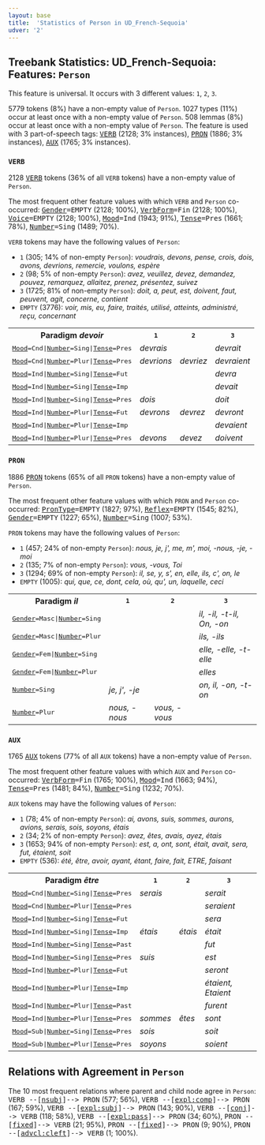 ```yaml
---
layout: base
title:  'Statistics of Person in UD_French-Sequoia'
udver: '2'
---
```


## Treebank Statistics: UD_French-Sequoia: Features: `Person`

This feature is universal.
It occurs with 3 different values: `1`, `2`, `3`.

5779 tokens (8%) have a non-empty value of `Person`.
1027 types (11%) occur at least once with a non-empty value of `Person`.
508 lemmas (8%) occur at least once with a non-empty value of `Person`.
The feature is used with 3 part-of-speech tags: <tt><a href="fr_sequoia-pos-VERB.html">VERB</a></tt> (2128; 3% instances), <tt><a href="fr_sequoia-pos-PRON.html">PRON</a></tt> (1886; 3% instances), <tt><a href="fr_sequoia-pos-AUX.html">AUX</a></tt> (1765; 3% instances).

### `VERB`

2128 <tt><a href="fr_sequoia-pos-VERB.html">VERB</a></tt> tokens (36% of all `VERB` tokens) have a non-empty value of `Person`.

The most frequent other feature values with which `VERB` and `Person` co-occurred: <tt><a href="fr_sequoia-feat-Gender.html">Gender</a></tt><tt>=EMPTY</tt> (2128; 100%), <tt><a href="fr_sequoia-feat-VerbForm.html">VerbForm</a></tt><tt>=Fin</tt> (2128; 100%), <tt><a href="fr_sequoia-feat-Voice.html">Voice</a></tt><tt>=EMPTY</tt> (2128; 100%), <tt><a href="fr_sequoia-feat-Mood.html">Mood</a></tt><tt>=Ind</tt> (1943; 91%), <tt><a href="fr_sequoia-feat-Tense.html">Tense</a></tt><tt>=Pres</tt> (1661; 78%), <tt><a href="fr_sequoia-feat-Number.html">Number</a></tt><tt>=Sing</tt> (1489; 70%).

`VERB` tokens may have the following values of `Person`:

* `1` (305; 14% of non-empty `Person`): <em>voudrais, devons, pense, crois, dois, avons, devrions, remercie, voulons, espère</em>
* `2` (98; 5% of non-empty `Person`): <em>avez, veuillez, devez, demandez, pouvez, remarquez, allaitez, prenez, présentez, suivez</em>
* `3` (1725; 81% of non-empty `Person`): <em>doit, a, peut, est, doivent, faut, peuvent, agit, concerne, contient</em>
* `EMPTY` (3776): <em>voir, mis, eu, faire, traités, utilisé, atteints, administré, reçu, concernant</em>

<table>
  <tr><th>Paradigm <i>devoir</i></th><th><tt>1</tt></th><th><tt>2</tt></th><th><tt>3</tt></th></tr>
  <tr><td><tt><tt><a href="fr_sequoia-feat-Mood.html">Mood</a></tt><tt>=Cnd</tt>|<tt><a href="fr_sequoia-feat-Number.html">Number</a></tt><tt>=Sing</tt>|<tt><a href="fr_sequoia-feat-Tense.html">Tense</a></tt><tt>=Pres</tt></tt></td><td><em>devrais</em></td><td></td><td><em>devrait</em></td></tr>
  <tr><td><tt><tt><a href="fr_sequoia-feat-Mood.html">Mood</a></tt><tt>=Cnd</tt>|<tt><a href="fr_sequoia-feat-Number.html">Number</a></tt><tt>=Plur</tt>|<tt><a href="fr_sequoia-feat-Tense.html">Tense</a></tt><tt>=Pres</tt></tt></td><td><em>devrions</em></td><td><em>devriez</em></td><td><em>devraient</em></td></tr>
  <tr><td><tt><tt><a href="fr_sequoia-feat-Mood.html">Mood</a></tt><tt>=Ind</tt>|<tt><a href="fr_sequoia-feat-Number.html">Number</a></tt><tt>=Sing</tt>|<tt><a href="fr_sequoia-feat-Tense.html">Tense</a></tt><tt>=Fut</tt></tt></td><td></td><td></td><td><em>devra</em></td></tr>
  <tr><td><tt><tt><a href="fr_sequoia-feat-Mood.html">Mood</a></tt><tt>=Ind</tt>|<tt><a href="fr_sequoia-feat-Number.html">Number</a></tt><tt>=Sing</tt>|<tt><a href="fr_sequoia-feat-Tense.html">Tense</a></tt><tt>=Imp</tt></tt></td><td></td><td></td><td><em>devait</em></td></tr>
  <tr><td><tt><tt><a href="fr_sequoia-feat-Mood.html">Mood</a></tt><tt>=Ind</tt>|<tt><a href="fr_sequoia-feat-Number.html">Number</a></tt><tt>=Sing</tt>|<tt><a href="fr_sequoia-feat-Tense.html">Tense</a></tt><tt>=Pres</tt></tt></td><td><em>dois</em></td><td></td><td><em>doit</em></td></tr>
  <tr><td><tt><tt><a href="fr_sequoia-feat-Mood.html">Mood</a></tt><tt>=Ind</tt>|<tt><a href="fr_sequoia-feat-Number.html">Number</a></tt><tt>=Plur</tt>|<tt><a href="fr_sequoia-feat-Tense.html">Tense</a></tt><tt>=Fut</tt></tt></td><td><em>devrons</em></td><td><em>devrez</em></td><td><em>devront</em></td></tr>
  <tr><td><tt><tt><a href="fr_sequoia-feat-Mood.html">Mood</a></tt><tt>=Ind</tt>|<tt><a href="fr_sequoia-feat-Number.html">Number</a></tt><tt>=Plur</tt>|<tt><a href="fr_sequoia-feat-Tense.html">Tense</a></tt><tt>=Imp</tt></tt></td><td></td><td></td><td><em>devaient</em></td></tr>
  <tr><td><tt><tt><a href="fr_sequoia-feat-Mood.html">Mood</a></tt><tt>=Ind</tt>|<tt><a href="fr_sequoia-feat-Number.html">Number</a></tt><tt>=Plur</tt>|<tt><a href="fr_sequoia-feat-Tense.html">Tense</a></tt><tt>=Pres</tt></tt></td><td><em>devons</em></td><td><em>devez</em></td><td><em>doivent</em></td></tr>
</table>

### `PRON`

1886 <tt><a href="fr_sequoia-pos-PRON.html">PRON</a></tt> tokens (65% of all `PRON` tokens) have a non-empty value of `Person`.

The most frequent other feature values with which `PRON` and `Person` co-occurred: <tt><a href="fr_sequoia-feat-PronType.html">PronType</a></tt><tt>=EMPTY</tt> (1827; 97%), <tt><a href="fr_sequoia-feat-Reflex.html">Reflex</a></tt><tt>=EMPTY</tt> (1545; 82%), <tt><a href="fr_sequoia-feat-Gender.html">Gender</a></tt><tt>=EMPTY</tt> (1227; 65%), <tt><a href="fr_sequoia-feat-Number.html">Number</a></tt><tt>=Sing</tt> (1007; 53%).

`PRON` tokens may have the following values of `Person`:

* `1` (457; 24% of non-empty `Person`): <em>nous, je, j', me, m', moi, -nous, -je, -moi</em>
* `2` (135; 7% of non-empty `Person`): <em>vous, -vous, Toi</em>
* `3` (1294; 69% of non-empty `Person`): <em>il, se, y, s', en, elle, ils, c', on, le</em>
* `EMPTY` (1005): <em>qui, que, ce, dont, cela, où, qu', un, laquelle, ceci</em>

<table>
  <tr><th>Paradigm <i>il</i></th><th><tt>1</tt></th><th><tt>2</tt></th><th><tt>3</tt></th></tr>
  <tr><td><tt><tt><a href="fr_sequoia-feat-Gender.html">Gender</a></tt><tt>=Masc</tt>|<tt><a href="fr_sequoia-feat-Number.html">Number</a></tt><tt>=Sing</tt></tt></td><td></td><td></td><td><em>il, -il, -t-il, On, -on</em></td></tr>
  <tr><td><tt><tt><a href="fr_sequoia-feat-Gender.html">Gender</a></tt><tt>=Masc</tt>|<tt><a href="fr_sequoia-feat-Number.html">Number</a></tt><tt>=Plur</tt></tt></td><td></td><td></td><td><em>ils, -ils</em></td></tr>
  <tr><td><tt><tt><a href="fr_sequoia-feat-Gender.html">Gender</a></tt><tt>=Fem</tt>|<tt><a href="fr_sequoia-feat-Number.html">Number</a></tt><tt>=Sing</tt></tt></td><td></td><td></td><td><em>elle, -elle, -t-elle</em></td></tr>
  <tr><td><tt><tt><a href="fr_sequoia-feat-Gender.html">Gender</a></tt><tt>=Fem</tt>|<tt><a href="fr_sequoia-feat-Number.html">Number</a></tt><tt>=Plur</tt></tt></td><td></td><td></td><td><em>elles</em></td></tr>
  <tr><td><tt><tt><a href="fr_sequoia-feat-Number.html">Number</a></tt><tt>=Sing</tt></tt></td><td><em>je, j', -je</em></td><td></td><td><em>on, il, -on, -t-on</em></td></tr>
  <tr><td><tt><tt><a href="fr_sequoia-feat-Number.html">Number</a></tt><tt>=Plur</tt></tt></td><td><em>nous, -nous</em></td><td><em>vous, -vous</em></td><td></td></tr>
</table>

### `AUX`

1765 <tt><a href="fr_sequoia-pos-AUX.html">AUX</a></tt> tokens (77% of all `AUX` tokens) have a non-empty value of `Person`.

The most frequent other feature values with which `AUX` and `Person` co-occurred: <tt><a href="fr_sequoia-feat-VerbForm.html">VerbForm</a></tt><tt>=Fin</tt> (1765; 100%), <tt><a href="fr_sequoia-feat-Mood.html">Mood</a></tt><tt>=Ind</tt> (1663; 94%), <tt><a href="fr_sequoia-feat-Tense.html">Tense</a></tt><tt>=Pres</tt> (1481; 84%), <tt><a href="fr_sequoia-feat-Number.html">Number</a></tt><tt>=Sing</tt> (1232; 70%).

`AUX` tokens may have the following values of `Person`:

* `1` (78; 4% of non-empty `Person`): <em>ai, avons, suis, sommes, aurons, avions, serais, sois, soyons, étais</em>
* `2` (34; 2% of non-empty `Person`): <em>avez, êtes, avais, ayez, étais</em>
* `3` (1653; 94% of non-empty `Person`): <em>est, a, ont, sont, était, avait, sera, fut, étaient, soit</em>
* `EMPTY` (536): <em>été, être, avoir, ayant, étant, faire, fait, ETRE, faisant</em>

<table>
  <tr><th>Paradigm <i>être</i></th><th><tt>1</tt></th><th><tt>2</tt></th><th><tt>3</tt></th></tr>
  <tr><td><tt><tt><a href="fr_sequoia-feat-Mood.html">Mood</a></tt><tt>=Cnd</tt>|<tt><a href="fr_sequoia-feat-Number.html">Number</a></tt><tt>=Sing</tt>|<tt><a href="fr_sequoia-feat-Tense.html">Tense</a></tt><tt>=Pres</tt></tt></td><td><em>serais</em></td><td></td><td><em>serait</em></td></tr>
  <tr><td><tt><tt><a href="fr_sequoia-feat-Mood.html">Mood</a></tt><tt>=Cnd</tt>|<tt><a href="fr_sequoia-feat-Number.html">Number</a></tt><tt>=Plur</tt>|<tt><a href="fr_sequoia-feat-Tense.html">Tense</a></tt><tt>=Pres</tt></tt></td><td></td><td></td><td><em>seraient</em></td></tr>
  <tr><td><tt><tt><a href="fr_sequoia-feat-Mood.html">Mood</a></tt><tt>=Ind</tt>|<tt><a href="fr_sequoia-feat-Number.html">Number</a></tt><tt>=Sing</tt>|<tt><a href="fr_sequoia-feat-Tense.html">Tense</a></tt><tt>=Fut</tt></tt></td><td></td><td></td><td><em>sera</em></td></tr>
  <tr><td><tt><tt><a href="fr_sequoia-feat-Mood.html">Mood</a></tt><tt>=Ind</tt>|<tt><a href="fr_sequoia-feat-Number.html">Number</a></tt><tt>=Sing</tt>|<tt><a href="fr_sequoia-feat-Tense.html">Tense</a></tt><tt>=Imp</tt></tt></td><td><em>étais</em></td><td><em>étais</em></td><td><em>était</em></td></tr>
  <tr><td><tt><tt><a href="fr_sequoia-feat-Mood.html">Mood</a></tt><tt>=Ind</tt>|<tt><a href="fr_sequoia-feat-Number.html">Number</a></tt><tt>=Sing</tt>|<tt><a href="fr_sequoia-feat-Tense.html">Tense</a></tt><tt>=Past</tt></tt></td><td></td><td></td><td><em>fut</em></td></tr>
  <tr><td><tt><tt><a href="fr_sequoia-feat-Mood.html">Mood</a></tt><tt>=Ind</tt>|<tt><a href="fr_sequoia-feat-Number.html">Number</a></tt><tt>=Sing</tt>|<tt><a href="fr_sequoia-feat-Tense.html">Tense</a></tt><tt>=Pres</tt></tt></td><td><em>suis</em></td><td></td><td><em>est</em></td></tr>
  <tr><td><tt><tt><a href="fr_sequoia-feat-Mood.html">Mood</a></tt><tt>=Ind</tt>|<tt><a href="fr_sequoia-feat-Number.html">Number</a></tt><tt>=Plur</tt>|<tt><a href="fr_sequoia-feat-Tense.html">Tense</a></tt><tt>=Fut</tt></tt></td><td></td><td></td><td><em>seront</em></td></tr>
  <tr><td><tt><tt><a href="fr_sequoia-feat-Mood.html">Mood</a></tt><tt>=Ind</tt>|<tt><a href="fr_sequoia-feat-Number.html">Number</a></tt><tt>=Plur</tt>|<tt><a href="fr_sequoia-feat-Tense.html">Tense</a></tt><tt>=Imp</tt></tt></td><td></td><td></td><td><em>étaient, Etaient</em></td></tr>
  <tr><td><tt><tt><a href="fr_sequoia-feat-Mood.html">Mood</a></tt><tt>=Ind</tt>|<tt><a href="fr_sequoia-feat-Number.html">Number</a></tt><tt>=Plur</tt>|<tt><a href="fr_sequoia-feat-Tense.html">Tense</a></tt><tt>=Past</tt></tt></td><td></td><td></td><td><em>furent</em></td></tr>
  <tr><td><tt><tt><a href="fr_sequoia-feat-Mood.html">Mood</a></tt><tt>=Ind</tt>|<tt><a href="fr_sequoia-feat-Number.html">Number</a></tt><tt>=Plur</tt>|<tt><a href="fr_sequoia-feat-Tense.html">Tense</a></tt><tt>=Pres</tt></tt></td><td><em>sommes</em></td><td><em>êtes</em></td><td><em>sont</em></td></tr>
  <tr><td><tt><tt><a href="fr_sequoia-feat-Mood.html">Mood</a></tt><tt>=Sub</tt>|<tt><a href="fr_sequoia-feat-Number.html">Number</a></tt><tt>=Sing</tt>|<tt><a href="fr_sequoia-feat-Tense.html">Tense</a></tt><tt>=Pres</tt></tt></td><td><em>sois</em></td><td></td><td><em>soit</em></td></tr>
  <tr><td><tt><tt><a href="fr_sequoia-feat-Mood.html">Mood</a></tt><tt>=Sub</tt>|<tt><a href="fr_sequoia-feat-Number.html">Number</a></tt><tt>=Plur</tt>|<tt><a href="fr_sequoia-feat-Tense.html">Tense</a></tt><tt>=Pres</tt></tt></td><td><em>soyons</em></td><td></td><td><em>soient</em></td></tr>
</table>

## Relations with Agreement in `Person`

The 10 most frequent relations where parent and child node agree in `Person`:
<tt>VERB --[<tt><a href="fr_sequoia-dep-nsubj.html">nsubj</a></tt>]--> PRON</tt> (577; 56%),
<tt>VERB --[<tt><a href="fr_sequoia-dep-expl-comp.html">expl:comp</a></tt>]--> PRON</tt> (167; 59%),
<tt>VERB --[<tt><a href="fr_sequoia-dep-expl-subj.html">expl:subj</a></tt>]--> PRON</tt> (143; 90%),
<tt>VERB --[<tt><a href="fr_sequoia-dep-conj.html">conj</a></tt>]--> VERB</tt> (118; 58%),
<tt>VERB --[<tt><a href="fr_sequoia-dep-expl-pass.html">expl:pass</a></tt>]--> PRON</tt> (34; 60%),
<tt>PRON --[<tt><a href="fr_sequoia-dep-fixed.html">fixed</a></tt>]--> VERB</tt> (21; 95%),
<tt>PRON --[<tt><a href="fr_sequoia-dep-fixed.html">fixed</a></tt>]--> PRON</tt> (9; 90%),
<tt>PRON --[<tt><a href="fr_sequoia-dep-advcl-cleft.html">advcl:cleft</a></tt>]--> VERB</tt> (1; 100%).

